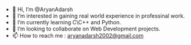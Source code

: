 - 👋 Hi, I’m @AryanAdarsh
- 👀 I’m interested in gaining real world experience in professinal work. 
- 🌱 I’m currently learning C\C++ and Python.
- 💞️ I’m looking to collaborate on Web Development projects.
- 📫 How to reach me : aryanadarsh2002@gmail.com

<!---
AryanAdarsh/AryanAdarsh is a ✨ special ✨ repository because its `README.md` (this file) appears on your GitHub profile.
You can click the Preview link to take a look at your changes.
--->
